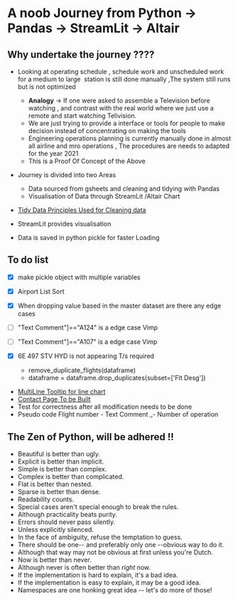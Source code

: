 # A noob Journey from Python -> Pandas -> StreamLit -> Altair

## Why undertake the journey  ????
- Looking at operating schedule , schedule work and unscheduled work for a medium to large  station is still done manually ,The system still runs but is not optimized
    - **Analogy** -> If one were asked to assemble a Television before watching  , and contrast with the real world where we just use a remote and start watching Telivision.
    - We are just trying to provide a interface or tools for people to make decision instead of concentrating on making the tools  
    - Engineering operations planning is currently manually done in almost all airline and mro operations , The procedures are needs to adapted for the year 2021
    - This is a Proof Of Concept of the Above 


- Journey is divided into two Areas 
  - Data sourced from gsheets and cleaning and tidying with Pandas
  - Visualisation of Data through StreamLit /Altair Chart 

- [Tidy Data Principles Used for Cleaning data](http://vita.had.co.nz/papers/tidy-data.pdf)
- StreamLit provides visualisation 
- Data is saved in python pickle for faster Loading

## To do list 

 - [x] make pickle object with multiple variables 
  
 - [x] Airport List Sort
 - [x] When dropping value based in the master dataset are there any edge cases 
 - [ ] "Text Comment"]=="A124" is a edge case  Vimp
 - [ ] "Text Comment"]=="A107" is a edge case  Vimp
 - [x] 6E 497 STV HYD is not appearing T/s required
      - remove_duplicate_flights(dataframe)
      - dataframe = dataframe.drop_duplicates(subset=['Flt Desg'])
- [MultiLine Tooltip  for line chart](https://altair-viz.github.io/gallery/multiline_tooltip.html)
- [Contact Page To be Built](https://share.streamlit.io/ozgurdugmeci/easy-app/main/app.py)
- Test for correctness after all modification needs to be done 
- Pseudo code Flight number - Text Comment _- Number of operation 

## The Zen of Python, will be adhered !!

- Beautiful is better than ugly.
- Explicit is better than implicit.
- Simple is better than complex.
- Complex is better than complicated.
- Flat is better than nested.
- Sparse is better than dense.
- Readability counts.
- Special cases aren't special enough to break the rules.
- Although practicality beats purity.
- Errors should never pass silently.
- Unless explicitly silenced.
- In the face of ambiguity, refuse the temptation to guess.
- There should be one-- and preferably only one --obvious way to do it.
- Although that way may not be obvious at first unless you're Dutch.
- Now is better than never.
- Although never is often better than *right* now.
- If the implementation is hard to explain, it's a bad idea.
- If the implementation is easy to explain, it may be a good idea.
- Namespaces are one honking great idea -- let's do more of those!
